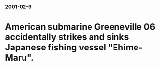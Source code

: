 ### [2001-02-9](/news/2001/02/9/index.md)

#  American submarine Greeneville 06 accidentally strikes and sinks Japanese fishing vessel "Ehime-Maru".



